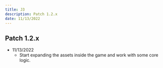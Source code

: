```yaml
---
title: J3
description: Patch 1.2.x
date: 11/13/2022
---
```

## Patch 1.2.x

- 11/13/2022
  - Start expanding the assets inside the game and work with some core logic.
